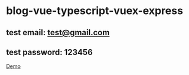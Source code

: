 # blog-vue-typescript-vuex-express

## test email: test@gmail.com
## test password: 123456
[Demo](https://angry-fermat-df3e8c.netlify.app/)
